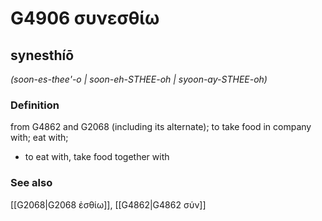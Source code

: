 # G4906 συνεσθίω

## synesthíō

_(soon-es-thee'-o | soon-eh-STHEE-oh | syoon-ay-STHEE-oh)_

### Definition

from G4862 and G2068 (including its alternate); to take food in company with; eat with; 

- to eat with, take food together with

### See also

[[G2068|G2068 ἐσθίω]], [[G4862|G4862 σύν]]
